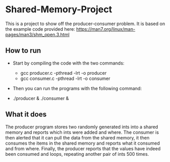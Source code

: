 # Shared-Memory-Project

This is a project to show off the producer-consumer problem. It is based on the example code provided here: https://man7.org/linux/man-pages/man3/shm_open.3.html

## How to run
- Start by compiling the code with the two commands:
  - gcc producer.c -pthread -lrt -o producer
  - gcc consumer.c -pthread -lrt -o consumer
  
 - Then you can run the programs with the following command:
  - ./producer & ./consumer &
  
 ## What it does
 The producer program stores two randomly generated ints into a shared memory and reports which ints were added and where. The consumer is then alerted that it can pull the data from the shared memory, it then consumes the items in the shared memory and reports what it consumed and from where. Finally, the producer reports that the values have indeed been consumed and loops, repeating another pair of ints 500 times.
